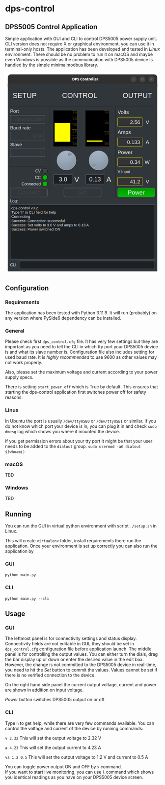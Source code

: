# dps-control
## DPS5005 Control Application

Simple application with GUI and CLI to control DPS5005 power supply unit. CLI version does not require X or graphical 
environment, you can use it in terminal-only hosts. The application has been developed and tested in *Linux* environment.
There should be no problem to run it on macOS and maybe even Windows is possible as the communication with DPS5005
device is handled by the simple minimalmodbus library.

![](./images/dps-control-gui.png)

## Configuration
### Requirements
The application has been tested with Python 3.11.9. It will run (probably) on any version where PySide6 dependency can 
be installed.

### General
Please check first `dps_control.cfg` file. It has very few settings but they are important as you need to tell the 
CLI in which tty port your DPS5005 device is and what its slave number is.  Configuration file also includes setting for used 
baud rate. It is *highly recommended* to use 9600 as other values may not work properly.

Also, please set the maximum voltage and current according to your power supply specs.

There is setting `start_power_off` which is True by default. This ensures that starting the dps-control application
first switches power off for safety reasons.

### Linux
In Ubuntu the port is usually `/dev/ttyUSB0`
or `/dev/ttyUSB1` or similar. If you do not know which port your device is in, you can plug it in and 
check `sudo dmesg` log which shows you where it mounted the device.

If you get permission errors about your tty port it might be that your user needs to be added to the `dialout` group.
`sudo usermod -aG dialout $(whoami)`


### macOS
TBD

### Windows
TBD

## Running

You can run the GUI in virtual python environment with script `./setup.sh` in Linux.

This will create `virtualenv` folder, install requirements there run the application. Once your environment is
set up correctly you can also run the application by

### GUI

`python main.py`

### CLI

`python main.py --cli`

## Usage

### GUI

The leftmost panel is for connectivity settings and status display. Connectivity fields are not editable in GUI, they 
should be set in `dps_control.cfg` configuration file before application launch. The middle panel is for controlling
the output values. You can either turn the dials, drag the bar display up or down or enter the desired value in
the edit box. However, the change is not committed to the DPS5005 device in real-time, you need to hit the *Set* button
to commit the values. Values cannot be set if there is no verified connection to the device.

On the right hand side panel the current output voltage, current and power are shown in addition on input voltage.

*Power* button switches DPS5005 output on or off. 

### CLI

Type `h` to get help, while there are very few commands available. You can control the voltage and current of the 
device by running commands:

`v 2.32` This will set the output voltage to 2.32 V

`a 4.23` This will set the output current to 4.23 A

`va 1.2 0.5` This will set the output voltage to 1.2 V and current to 0.5 A
 
You can toggle power output ON and OFF by `x` command.  
If you want to start live monitoring, you can use `l` command 
which shows you identical readings as you have on your DPS5005 device screen.

